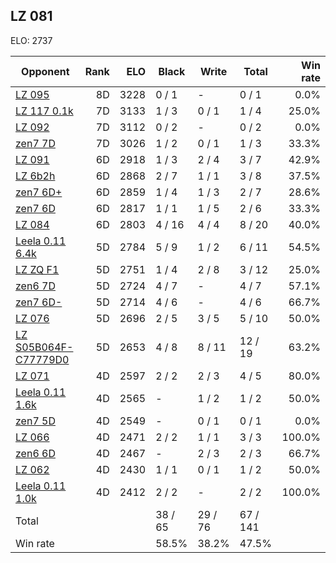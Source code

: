## LZ 081 ##

ELO: 2737

Opponent | Rank | ELO | Black | Write | Total | Win rate
---------|-----:|----:|-------|-------|-------|-------:
[LZ 095](LZ%20095.md) | 8D | 3228 | 0 / 1 | - | 0 / 1 | 0.0%
[LZ 117 0.1k](LZ%20117%200.1k.md) | 7D | 3133 | 1 / 3 | 0 / 1 | 1 / 4 | 25.0%
[LZ 092](LZ%20092.md) | 7D | 3112 | 0 / 2 | - | 0 / 2 | 0.0%
[zen7 7D](zen7%207D.md) | 7D | 3026 | 1 / 2 | 0 / 1 | 1 / 3 | 33.3%
[LZ 091](LZ%20091.md) | 6D | 2918 | 1 / 3 | 2 / 4 | 3 / 7 | 42.9%
[LZ 6b2h](LZ%206b2h.md) | 6D | 2868 | 2 / 7 | 1 / 1 | 3 / 8 | 37.5%
[zen7 6D+](zen7%206D+.md) | 6D | 2859 | 1 / 4 | 1 / 3 | 2 / 7 | 28.6%
[zen7 6D](zen7%206D.md) | 6D | 2817 | 1 / 1 | 1 / 5 | 2 / 6 | 33.3%
[LZ 084](LZ%20084.md) | 6D | 2803 | 4 / 16 | 4 / 4 | 8 / 20 | 40.0%
[Leela 0.11 6.4k](Leela%200.11%206.4k.md) | 5D | 2784 | 5 / 9 | 1 / 2 | 6 / 11 | 54.5%
[LZ ZQ F1](LZ%20ZQ%20F1.md) | 5D | 2751 | 1 / 4 | 2 / 8 | 3 / 12 | 25.0%
[zen6 7D](zen6%207D.md) | 5D | 2724 | 4 / 7 | - | 4 / 7 | 57.1%
[zen7 6D-](zen7%206D-.md) | 5D | 2714 | 4 / 6 | - | 4 / 6 | 66.7%
[LZ 076](LZ%20076.md) | 5D | 2696 | 2 / 5 | 3 / 5 | 5 / 10 | 50.0%
[LZ S05B064F-C77779D0](LZ%20S05B064F-C77779D0.md) | 5D | 2653 | 4 / 8 | 8 / 11 | 12 / 19 | 63.2%
[LZ 071](LZ%20071.md) | 4D | 2597 | 2 / 2 | 2 / 3 | 4 / 5 | 80.0%
[Leela 0.11 1.6k](Leela%200.11%201.6k.md) | 4D | 2565 | - | 1 / 2 | 1 / 2 | 50.0%
[zen7 5D](zen7%205D.md) | 4D | 2549 | - | 0 / 1 | 0 / 1 | 0.0%
[LZ 066](LZ%20066.md) | 4D | 2471 | 2 / 2 | 1 / 1 | 3 / 3 | 100.0%
[zen6 6D](zen6%206D.md) | 4D | 2467 | - | 2 / 3 | 2 / 3 | 66.7%
[LZ 062](LZ%20062.md) | 4D | 2430 | 1 / 1 | 0 / 1 | 1 / 2 | 50.0%
[Leela 0.11 1.0k](Leela%200.11%201.0k.md) | 4D | 2412 | 2 / 2 | - | 2 / 2 | 100.0%
Total | | | 38 / 65 | 29 / 76 | 67 / 141 | 
Win rate| | | 58.5% | 38.2% | 47.5% | 
